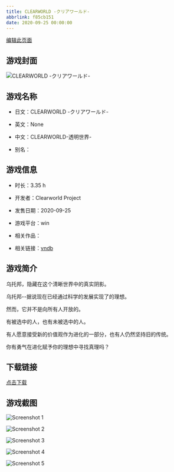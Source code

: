 ```yaml
---
title: CLEARWORLD -クリアワールド-
abbrlink: f85cb151
date: 2020-09-25 00:00:00
---
```

[编辑此页面](https://github.com/ACG-3/ADV3-source/blob/main/source/_posts/games/CLEARWORLD%20-%E3%82%AF%E3%83%AA%E3%82%A2%E3%83%AF%E3%83%BC%E3%83%AB%E3%83%89-.md)

## 游戏封面

![CLEARWORLD -クリアワールド-](https%3A//pan.timero.xyz/onedrive/img_lib_001/CLEARWORLD%20-%E3%82%AF%E3%83%AA%E3%82%A2%E3%83%AF%E3%83%BC%E3%83%AB%E3%83%89-_cover.avif)


## 游戏名称

- 日文：CLEARWORLD -クリアワールド-
- 英文：None
- 中文：CLEARWORLD-透明世界-

- 别名：


## 游戏信息

- 时长：3.35 h
- 开发者：Clearworld Project
- 发售日期：2020-09-25
- 游戏平台：win
- 相关作品：

- 相关链接：[vndb](https://vndb.org/v28646)


## 游戏简介

乌托邦，隐藏在这个清晰世界中的真实阴影。

乌托邦--据说现在已经通过科学的发展实现了的理想。

然而，它并不是向所有人开放的。

有被选中的人，也有未被选中的人。

有人愿意接受新的价值观作为进化的一部分，也有人仍然坚持旧的传统。

你有勇气在进化赋予你的理想中寻找真理吗？




## 下载链接

[点击下载](https://pan.timero.xyz/onedrive/adv_lib_001/CLEARWORLD%20-%E3%82%AF%E3%83%AA%E3%82%A2%E3%83%AF%E3%83%BC%E3%83%AB%E3%83%89-)


## 游戏截图


![Screenshot 1](https%3A//pan.timero.xyz/onedrive/img_lib_001/CLEARWORLD%20-%E3%82%AF%E3%83%AA%E3%82%A2%E3%83%AF%E3%83%BC%E3%83%AB%E3%83%89-_Screenshot_1.avif)

![Screenshot 2](https%3A//pan.timero.xyz/onedrive/img_lib_001/CLEARWORLD%20-%E3%82%AF%E3%83%AA%E3%82%A2%E3%83%AF%E3%83%BC%E3%83%AB%E3%83%89-_Screenshot_2.avif)

![Screenshot 3](https%3A//pan.timero.xyz/onedrive/img_lib_001/CLEARWORLD%20-%E3%82%AF%E3%83%AA%E3%82%A2%E3%83%AF%E3%83%BC%E3%83%AB%E3%83%89-_Screenshot_3.avif)

![Screenshot 4](https%3A//pan.timero.xyz/onedrive/img_lib_001/CLEARWORLD%20-%E3%82%AF%E3%83%AA%E3%82%A2%E3%83%AF%E3%83%BC%E3%83%AB%E3%83%89-_Screenshot_4.avif)

![Screenshot 5](https%3A//pan.timero.xyz/onedrive/img_lib_001/CLEARWORLD%20-%E3%82%AF%E3%83%AA%E3%82%A2%E3%83%AF%E3%83%BC%E3%83%AB%E3%83%89-_Screenshot_5.avif)

